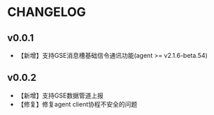 # CHANGELOG

## v0.0.1
* 【新增】支持GSE消息槽基础信令通讯功能(agent >= v2.1.6-beta.54)

## v0.0.2
* 【新增】支持GSE数据管道上报
* 【修复】修复agent client协程不安全的问题